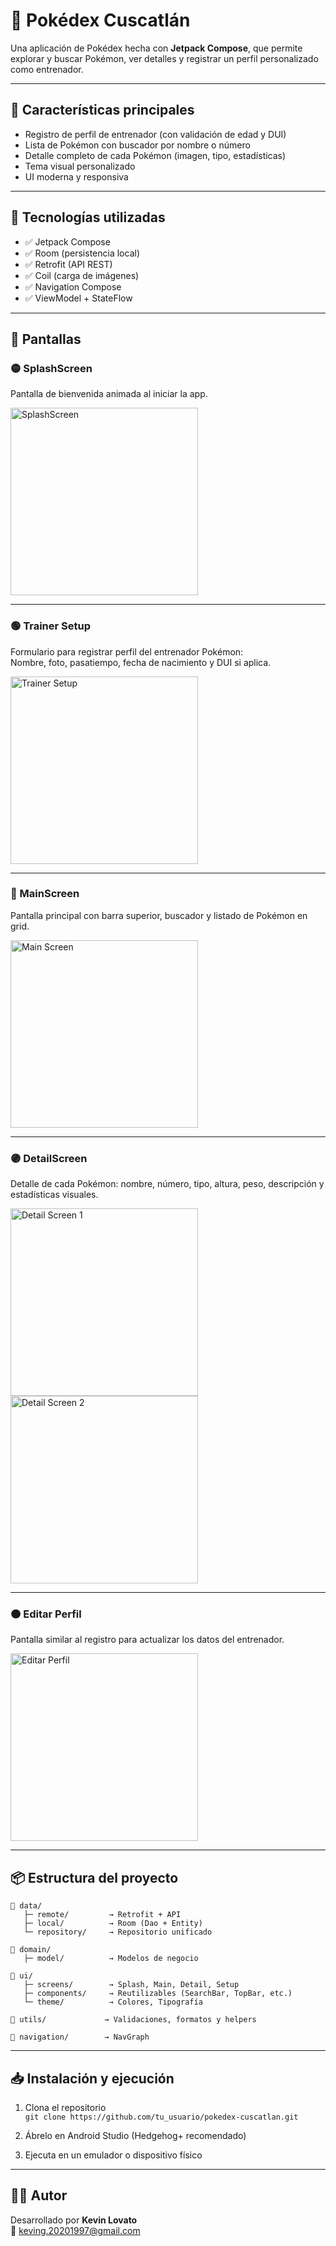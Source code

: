 # 📱 Pokédex Cuscatlán

Una aplicación de Pokédex hecha con **Jetpack Compose**, que permite explorar y buscar Pokémon, ver detalles y registrar un perfil personalizado como entrenador.

---

## 🚀 Características principales

- Registro de perfil de entrenador (con validación de edad y DUI)
- Lista de Pokémon con buscador por nombre o número
- Detalle completo de cada Pokémon (imagen, tipo, estadísticas)
- Tema visual personalizado
- UI moderna y responsiva

---

## 🧰 Tecnologías utilizadas

- ✅ Jetpack Compose
- ✅ Room (persistencia local)
- ✅ Retrofit (API REST)
- ✅ Coil (carga de imágenes)
- ✅ Navigation Compose
- ✅ ViewModel + StateFlow

---

## 📸 Pantallas

### 🟡 SplashScreen
Pantalla de bienvenida animada al iniciar la app.

<img src="https://github.com/user-attachments/assets/471d3c56-50a8-469c-9183-628acccd7215" alt="SplashScreen" width="300"/>

---

### 🟢 Trainer Setup
Formulario para registrar perfil del entrenador Pokémon:  
Nombre, foto, pasatiempo, fecha de nacimiento y DUI si aplica.

<img src="https://github.com/user-attachments/assets/60f8599c-1792-43a4-98fb-55d2f4c082ab" alt="Trainer Setup" width="300"/>

---

### 🔵 MainScreen
Pantalla principal con barra superior, buscador y listado de Pokémon en grid.

<img src="https://github.com/user-attachments/assets/dedab99e-62b7-4b9e-a109-9e512897a7be" alt="Main Screen" width="300"/>

---

### 🟣 DetailScreen
Detalle de cada Pokémon: nombre, número, tipo, altura, peso, descripción y estadísticas visuales.

<img src="https://github.com/user-attachments/assets/d1c3d50b-300e-4444-9569-663b3ff64385" alt="Detail Screen 1" width="300"/>
<img src="https://github.com/user-attachments/assets/ebe97cb4-9279-4e67-9a31-09725468262a" alt="Detail Screen 2" width="300"/>

---

### 🟠 Editar Perfil
Pantalla similar al registro para actualizar los datos del entrenador.

<img src="https://github.com/user-attachments/assets/a275e303-9222-458b-8dc3-5834f781d863" alt="Editar Perfil" width="300"/>

---

## 📦 Estructura del proyecto

```
📁 data/
   ├─ remote/         → Retrofit + API
   ├─ local/          → Room (Dao + Entity)
   └─ repository/     → Repositorio unificado

📁 domain/
   ├─ model/          → Modelos de negocio

📁 ui/
   ├─ screens/        → Splash, Main, Detail, Setup
   ├─ components/     → Reutilizables (SearchBar, TopBar, etc.)
   └─ theme/          → Colores, Tipografía

📁 utils/             → Validaciones, formatos y helpers

📁 navigation/        → NavGraph
```

---

## 📥 Instalación y ejecución

1. Clona el repositorio  
   `git clone https://github.com/tu_usuario/pokedex-cuscatlan.git`

2. Ábrelo en Android Studio (Hedgehog+ recomendado)

3. Ejecuta en un emulador o dispositivo físico

---

## 🧑‍💻 Autor

Desarrollado por **Kevin Lovato**  
📧 keving.20201997@gmail.com
